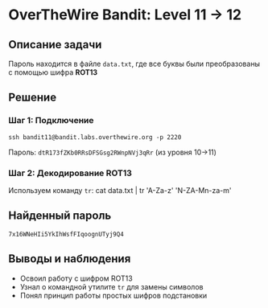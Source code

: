# OverTheWire Bandit: Level 11 → 12

## Описание задачи
Пароль находится в файле `data.txt`, где все буквы были преобразованы с помощью шифра **ROT13**

## Решение

### Шаг 1: Подключение
    ssh bandit11@bandit.labs.overthewire.org -p 2220
Пароль: `dtR173fZKb0RRsDFSGsg2RWnpNVj3qRr` (из уровня 10→11)

### Шаг 2: Декодирование ROT13
Используем команду `tr`:
    cat data.txt | tr 'A-Za-z' 'N-ZA-Mn-za-m'

## Найденный пароль
    7x16WNeHIi5YkIhWsfFIqoognUTyj9Q4

## Выводы и наблюдения
- Освоил работу с шифром ROT13
- Узнал о командной утилите `tr` для замены символов
- Понял принцип работы простых шифров подстановки
